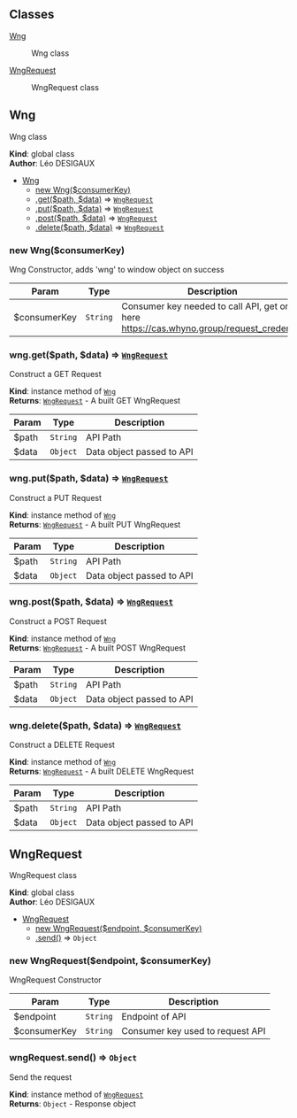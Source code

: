 ## Classes

<dl>
<dt><a href="#Wng">Wng</a></dt>
<dd><p>Wng class</p>
</dd>
<dt><a href="#WngRequest">WngRequest</a></dt>
<dd><p>WngRequest class</p>
</dd>
</dl>

<a name="Wng"></a>

## Wng
Wng class

**Kind**: global class  
**Author**: Léo DESIGAUX  

* [Wng](#Wng)
    * [new Wng($consumerKey)](#new_Wng_new)
    * [.get($path, $data)](#Wng+get) ⇒ [<code>WngRequest</code>](#WngRequest)
    * [.put($path, $data)](#Wng+put) ⇒ [<code>WngRequest</code>](#WngRequest)
    * [.post($path, $data)](#Wng+post) ⇒ [<code>WngRequest</code>](#WngRequest)
    * [.delete($path, $data)](#Wng+delete) ⇒ [<code>WngRequest</code>](#WngRequest)

<a name="new_Wng_new"></a>

### new Wng($consumerKey)
Wng Constructor, adds 'wng' to window object on success


| Param | Type | Description |
| --- | --- | --- |
| $consumerKey | <code>String</code> | Consumer key needed to call API, get one here https://cas.whyno.group/request_credential |

<a name="Wng+get"></a>

### wng.get($path, $data) ⇒ [<code>WngRequest</code>](#WngRequest)
Construct a GET Request

**Kind**: instance method of [<code>Wng</code>](#Wng)  
**Returns**: [<code>WngRequest</code>](#WngRequest) - A built GET WngRequest  

| Param | Type | Description |
| --- | --- | --- |
| $path | <code>String</code> | API Path |
| $data | <code>Object</code> | Data object passed to API |

<a name="Wng+put"></a>

### wng.put($path, $data) ⇒ [<code>WngRequest</code>](#WngRequest)
Construct a PUT Request

**Kind**: instance method of [<code>Wng</code>](#Wng)  
**Returns**: [<code>WngRequest</code>](#WngRequest) - A built PUT WngRequest  

| Param | Type | Description |
| --- | --- | --- |
| $path | <code>String</code> | API Path |
| $data | <code>Object</code> | Data object passed to API |

<a name="Wng+post"></a>

### wng.post($path, $data) ⇒ [<code>WngRequest</code>](#WngRequest)
Construct a POST Request

**Kind**: instance method of [<code>Wng</code>](#Wng)  
**Returns**: [<code>WngRequest</code>](#WngRequest) - A built POST WngRequest  

| Param | Type | Description |
| --- | --- | --- |
| $path | <code>String</code> | API Path |
| $data | <code>Object</code> | Data object passed to API |

<a name="Wng+delete"></a>

### wng.delete($path, $data) ⇒ [<code>WngRequest</code>](#WngRequest)
Construct a DELETE Request

**Kind**: instance method of [<code>Wng</code>](#Wng)  
**Returns**: [<code>WngRequest</code>](#WngRequest) - A built DELETE WngRequest  

| Param | Type | Description |
| --- | --- | --- |
| $path | <code>String</code> | API Path |
| $data | <code>Object</code> | Data object passed to API |

<a name="WngRequest"></a>

## WngRequest
WngRequest class

**Kind**: global class  
**Author**: Léo DESIGAUX  

* [WngRequest](#WngRequest)
    * [new WngRequest($endpoint, $consumerKey)](#new_WngRequest_new)
    * [.send()](#WngRequest+send) ⇒ <code>Object</code>

<a name="new_WngRequest_new"></a>

### new WngRequest($endpoint, $consumerKey)
WngRequest Constructor


| Param | Type | Description |
| --- | --- | --- |
| $endpoint | <code>String</code> | Endpoint of API |
| $consumerKey | <code>String</code> | Consumer key used to request API |

<a name="WngRequest+send"></a>

### wngRequest.send() ⇒ <code>Object</code>
Send the request

**Kind**: instance method of [<code>WngRequest</code>](#WngRequest)  
**Returns**: <code>Object</code> - Response object  
